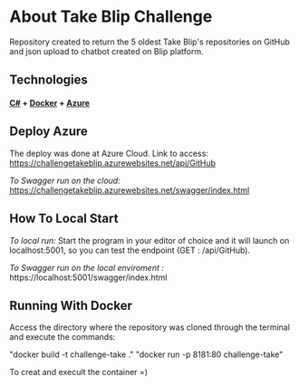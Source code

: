 # About Take Blip Challenge
Repository created to return the 5 oldest Take Blip's repositories on GitHub and json upload to chatbot created on Blip platform.


## **Technologies**

#### [C#](https://docs.microsoft.com/pt-br/dotnet/csharp/) + [Docker](https://www.docker.com/) + [Azure](https://azure.microsoft.com/pt-br/)


## Deploy Azure 
The deploy was done at Azure Cloud. Link to access: https://challengetakeblip.azurewebsites.net/api/GitHub

*To Swagger run on the cloud:* https://challengetakeblip.azurewebsites.net/swagger/index.html

## **How To Local Start**

*To local run:* Start the program in your editor of choice and it will launch on localhost:5001, so you can test the endpoint (GET : /api/GitHub).

*To Swagger run on the local enviroment :* https://localhost:5001/swagger/index.html


## **Running With Docker**

Access the directory where the repository was cloned through the terminal and execute the commands:

"docker build -t challenge-take ."
"docker run -p 8181:80 challenge-take"

To creat and execult the container =)


